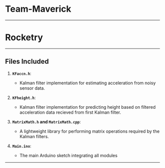 # Team-Maverick
---
# Rocketry
---

## **Files Included**

1. **`KFaccn.h`**:
   - Kalman filter implementation for estimating acceleration from noisy sensor data.

2. **`KFheight.h`**:
   - Kalman filter implementation for predicting height based on filtered acceleration data recieved from first Kalman filter.

3. **`MatrixMath.h` and `MatrixMath.cpp`**:
   - A lightweight library for performing matrix operations required by the Kalman filters.

4. **`Main.ino`**:
   - The main Arduino sketch integrating all modules
---
